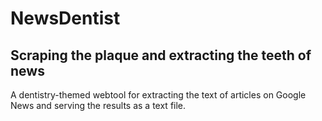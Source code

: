 # NewsDentist

## Scraping the plaque and extracting the teeth of news

A dentistry-themed webtool for extracting the text of articles on Google News and serving the results as a text file.
